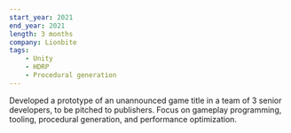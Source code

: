 ```yaml
---
start_year: 2021
end_year: 2021
length: 3 months
company: Lionbite
tags:
    - Unity
    - HDRP
    - Procedural generation
---
```


Developed a prototype of an unannounced game title in a team of 3 senior developers, to be pitched to publishers. Focus on gameplay programming, tooling, procedural generation, and performance optimization.